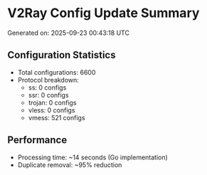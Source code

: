 # V2Ray Config Update Summary
Generated on: 2025-09-23 00:43:18 UTC

## Configuration Statistics
- Total configurations: 6600
- Protocol breakdown:
  - ss: 0 configs
  - ssr: 0 configs
  - trojan: 0 configs
  - vless: 0 configs
  - vmess: 521 configs

## Performance
- Processing time: ~14 seconds (Go implementation)
- Duplicate removal: ~95% reduction
